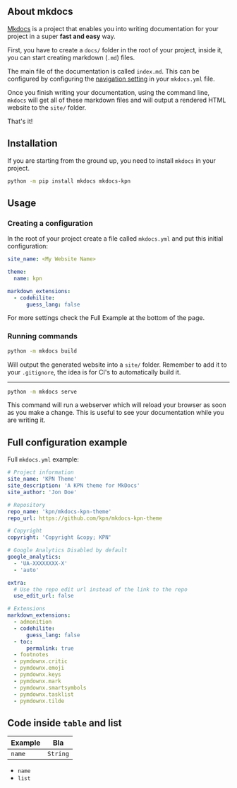 ## About mkdocs

[Mkdocs][mkdocs] is a project that enables you into writing documentation for
your project in a super **fast and easy** way.

First, you have to create a `docs/` folder in the root of your project,
inside it, you can start creating markdown (`.md`) files.

The main file of the documentation is called `index.md`. This can be configured
by configuring the [navigation setting][adding-pages] in your `mkdocs.yml` file.

Once you finish writing your documentation, using the command line,
`mkdocs` will get all of these markdown files and will output a rendered
HTML website to the `site/` folder.

That's it!

## Installation

If you are starting from the ground up, you need to install `mkdocs` in your
project.

```bash
python -m pip install mkdocs mkdocs-kpn
```

## Usage

### Creating a configuration

In the root of your project create a file called `mkdocs.yml`
and put this initial configuration:

```yaml
site_name: <My Website Name>

theme:
  name: kpn

markdown_extensions:
  - codehilite:
      guess_lang: false
```

For more settings check the Full Example at the bottom of the page.

### Running commands

```bash
python -m mkdocs build
```

Will output the generated website into a `site/` folder. Remember to add it
to your `.gitignore`, the idea is for CI's to automatically build it.

----

```bash
python -m mkdocs serve
```

This command will run a webserver which will reload your browser as soon as you
make a change. This is useful to see your documentation while you are writing it.

## Full configuration example

Full `mkdocs.yml` example:

```yaml
# Project information
site_name: 'KPN Theme'
site_description: 'A KPN theme for MkDocs'
site_author: 'Jon Doe'

# Repository
repo_name: 'kpn/mkdocs-kpn-theme'
repo_url: https://github.com/kpn/mkdocs-kpn-theme

# Copyright
copyright: 'Copyright &copy; KPN'

# Google Analytics Disabled by default
google_analytics:
  - 'UA-XXXXXXXX-X'
  - 'auto'

extra:
  # Use the repo edit url instead of the link to the repo
  use_edit_url: false

# Extensions
markdown_extensions:
  - admonition
  - codehilite:
      guess_lang: false
  - toc:
      permalink: true
  - footnotes
  - pymdownx.critic
  - pymdownx.emoji
  - pymdownx.keys
  - pymdownx.mark
  - pymdownx.smartsymbols
  - pymdownx.tasklist
  - pymdownx.tilde
```

## Code inside `table` and list

| Example | Bla |
| --- | --- |
| `name` | `String` |

- `name`
- `list`

[mkdocs]: https://www.mkdocs.org/
[adding-pages]: https://www.mkdocs.org/#adding-pages